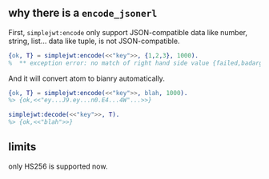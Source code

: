 ## why there is a `encode_jsonerl`

First, `simplejwt:encode` only support JSON-compatible data like number,
string, list... data like tuple, is not JSON-compatible.

```erlang
{ok, T} = simplejwt:encode(<<"key">>, {1,2,3}, 1000).
%  ** exception error: no match of right hand side value {failed,badarg}
```

And it will convert atom to bianry automatically.

```erlang
{ok, T} = simplejwt:encode(<<"key">>, blah, 1000).
%> {ok,<<"ey...J9.ey...n0.E4...4W"...>>}

simplejwt:decode(<<"key">>, T).
%> {ok,<<"blah">>}
```

## limits

only HS256 is supported now.

